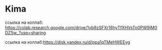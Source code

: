 # Kima

ссылка на коллаб: https://colab.research.google.com/drive/1yb9zSFXr16hyTfXHVsTn0PW9jM0DZ5w_?usp=sharing

ссылка на коллаб:https://disk.yandex.ru/d/ppa1qTMeHWEEvg
